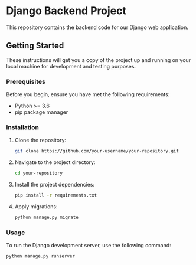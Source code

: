 # Django Backend Project

This repository contains the backend code for our Django web application.

## Getting Started

These instructions will get you a copy of the project up and running on your local machine for development and testing purposes.

### Prerequisites

Before you begin, ensure you have met the following requirements:

- Python >= 3.6
- pip package manager

### Installation

1. Clone the repository:

    ```bash
    git clone https://github.com/your-username/your-repository.git
    ```

2. Navigate to the project directory:

    ```bash
    cd your-repository
    ```

3. Install the project dependencies:

    ```bash
    pip install -r requirements.txt
    ```

4. Apply migrations:

    ```bash
    python manage.py migrate
    ```

### Usage

To run the Django development server, use the following command:

```bash
python manage.py runserver
